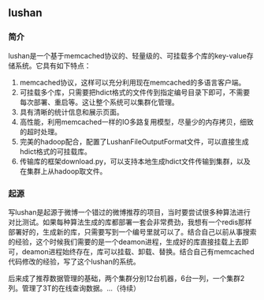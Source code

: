 ## lushan

### 简介
lushan是一个基于memcached协议的、轻量级的、可挂载多个库的key-value存储系统。它具有如下特点：

1. memcached协议，这样可以充分利用现在memcached的多语言客户端。
2. 可挂载多个库，只需要把hdict格式的文件传到指定编号目录下即可，不需要每次部署、重启等。这让整个系统可以集群化管理。
3. 具有清晰的统计信息和展示页面。
4. 高性能，利用memcached一样的IO多路复用模型，尽量少的内存拷贝，细致的超时处理。
5. 完美的hadoop配合，配置了LushanFileOutputFormat文件，可以直接生成hdict格式的可挂载库。
6. 传输库的框架download.py，可以支持本地生成hdict文件传输到集群，以及在集群上从hadoop取文件。


###  起源

写lushan是起源于微博一个错过的微博推荐的项目，当时要尝试很多种算法进行对比测试。如果每种算法生成的库都部署一套会非常费劲，我想有一个redis那样部署好的，生成新的库，只需要写到一个编号里就可以了。结合自己以前从事搜索的经验，这个时候我们需要的是一个deamon进程，生成好的库直接挂载上去即可，deamon进程始终存在，库可以挂载、卸载、替换。结合自己有memcached代码修改的经验，写了这个lushan的系统。

后来成了推荐数据管理的基础，两个集群分别12台机器，6台一列，一个集群2列。管理了3T的在线查询数据。...（待续）

